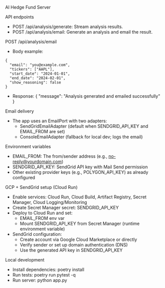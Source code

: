AI Hedge Fund Server

API endpoints
- POST /api/analysis/generate: Stream analysis results.
- POST /api/analysis/email: Generate an analysis and email the result.

POST /api/analysis/email
- Body example:

```
{
  "email": "you@example.com",
  "tickers": ["AAPL"],
  "start_date": "2024-01-01",
  "end_date": "2024-02-01",
  "show_reasoning": false
}
```

- Response: { "message": "Analysis generated and emailed successfully" }

Email delivery
- The app uses an EmailPort with two adapters:
  - SendGridEmailAdapter (default when SENDGRID_API_KEY and EMAIL_FROM are set)
  - ConsoleEmailAdapter (fallback for local dev; logs the email)

Environment variables
- EMAIL_FROM: The from/sender address (e.g., no-reply@yourdomain.com)
- SENDGRID_API_KEY: SendGrid API key with Mail Send permission
- Other existing provider keys (e.g., POLYGON_API_KEY) as already configured

GCP + SendGrid setup (Cloud Run)
- Enable services: Cloud Run, Cloud Build, Artifact Registry, Secret Manager, Cloud Logging/Monitoring
- Create Secret Manager secret: SENDGRID_API_KEY
- Deploy to Cloud Run and set:
  - EMAIL_FROM env var
  - Mount SENDGRID_API_KEY from Secret Manager (runtime environment variable)
- SendGrid configuration:
  - Create account via Google Cloud Marketplace or directly
  - Verify sender or set up domain authentication (DNS)
  - Use the generated API key in SENDGRID_API_KEY

Local development
- Install dependencies: poetry install
- Run tests: poetry run pytest -q
- Run server: python app.py


